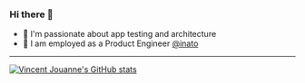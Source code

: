 ### Hi there 👋

- 🤩 I'm passionate about app testing and architecture
- 💼 I am employed as a Product Engineer [@inato](https://inato.com/)

---

[![Vincent Jouanne's GitHub stats](https://github-readme-stats.vercel.app/api?username=VincentJouanne&count_private=true&include_all_commits=true)](https://github.com/VincentJouanne/github-readme-stats)

